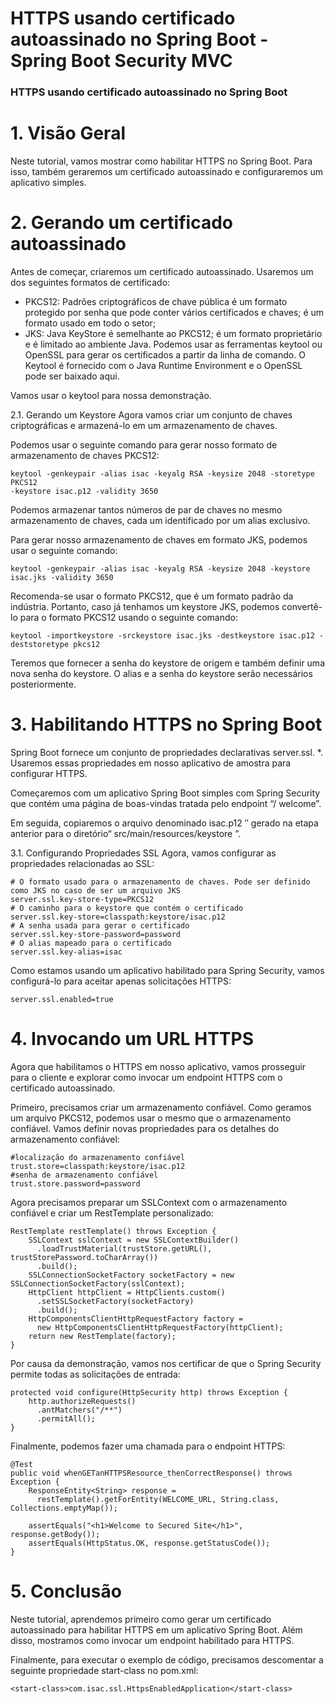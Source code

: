 # HTTPS usando certificado autoassinado no Spring Boot - Spring Boot Security MVC

### HTTPS usando certificado autoassinado no Spring Boot

# 1. Visão Geral
Neste tutorial, vamos mostrar como habilitar HTTPS no Spring Boot. Para isso, também geraremos um certificado autoassinado e configuraremos um aplicativo simples.

# 2. Gerando um certificado autoassinado
Antes de começar, criaremos um certificado autoassinado. Usaremos um dos seguintes formatos de certificado:

- PKCS12: Padrões criptográficos de chave pública é um formato protegido por senha que pode conter vários certificados e chaves; é um formato usado em todo o setor;
- JKS: Java KeyStore é semelhante ao PKCS12; é um formato proprietário e é limitado ao ambiente Java.
Podemos usar as ferramentas keytool ou OpenSSL para gerar os certificados a partir da linha de comando. O Keytool é fornecido com o Java Runtime Environment e o OpenSSL pode ser baixado aqui.

Vamos usar o keytool para nossa demonstração.

2.1. Gerando um Keystore
Agora vamos criar um conjunto de chaves criptográficas e armazená-lo em um armazenamento de chaves.

Podemos usar o seguinte comando para gerar nosso formato de armazenamento de chaves PKCS12:

```
keytool -genkeypair -alias isac -keyalg RSA -keysize 2048 -storetype PKCS12 
-keystore isac.p12 -validity 3650
```

Podemos armazenar tantos números de par de chaves no mesmo armazenamento de chaves, cada um identificado por um alias exclusivo.

Para gerar nosso armazenamento de chaves em formato JKS, podemos usar o seguinte comando:

```
keytool -genkeypair -alias isac -keyalg RSA -keysize 2048 -keystore isac.jks -validity 3650
```

Recomenda-se usar o formato PKCS12, que é um formato padrão da indústria. Portanto, caso já tenhamos um keystore JKS, podemos convertê-lo para o formato PKCS12 usando o seguinte comando:

```
keytool -importkeystore -srckeystore isac.jks -destkeystore isac.p12 -deststoretype pkcs12
```

Teremos que fornecer a senha do keystore de origem e também definir uma nova senha do keystore. O alias e a senha do keystore serão necessários posteriormente.

# 3. Habilitando HTTPS no Spring Boot
Spring Boot fornece um conjunto de propriedades declarativas server.ssl. *. Usaremos essas propriedades em nosso aplicativo de amostra para configurar HTTPS.

Começaremos com um aplicativo Spring Boot simples com Spring Security que contém uma página de boas-vindas tratada pelo endpoint “/ welcome”.

Em seguida, copiaremos o arquivo denominado isac.p12 ″ gerado na etapa anterior para o diretório“ src/main/resources/keystore ”.

3.1. Configurando Propriedades SSL
Agora, vamos configurar as propriedades relacionadas ao SSL:

```
# O formato usado para o armazenamento de chaves. Pode ser definido como JKS no caso de ser um arquivo JKS
server.ssl.key-store-type=PKCS12
# O caminho para o keystore que contém o certificado
server.ssl.key-store=classpath:keystore/isac.p12
# A senha usada para gerar o certificado
server.ssl.key-store-password=password
# O alias mapeado para o certificado
server.ssl.key-alias=isac
```

Como estamos usando um aplicativo habilitado para Spring Security, vamos configurá-lo para aceitar apenas solicitações HTTPS:

```
server.ssl.enabled=true
```

# 4. Invocando um URL HTTPS
Agora que habilitamos o HTTPS em nosso aplicativo, vamos prosseguir para o cliente e explorar como invocar um endpoint HTTPS com o certificado autoassinado.

Primeiro, precisamos criar um armazenamento confiável. Como geramos um arquivo PKCS12, podemos usar o mesmo que o armazenamento confiável. Vamos definir novas propriedades para os detalhes do armazenamento confiável:

```
#localização do armazenamento confiável
trust.store=classpath:keystore/isac.p12
#senha de armazenamento confiável
trust.store.password=password
```

Agora precisamos preparar um SSLContext com o armazenamento confiável e criar um RestTemplate personalizado:

```
RestTemplate restTemplate() throws Exception {
    SSLContext sslContext = new SSLContextBuilder()
      .loadTrustMaterial(trustStore.getURL(), trustStorePassword.toCharArray())
      .build();
    SSLConnectionSocketFactory socketFactory = new SSLConnectionSocketFactory(sslContext);
    HttpClient httpClient = HttpClients.custom()
      .setSSLSocketFactory(socketFactory)
      .build();
    HttpComponentsClientHttpRequestFactory factory = 
      new HttpComponentsClientHttpRequestFactory(httpClient);
    return new RestTemplate(factory);
}
```

Por causa da demonstração, vamos nos certificar de que o Spring Security permite todas as solicitações de entrada:

```
protected void configure(HttpSecurity http) throws Exception {
    http.authorizeRequests()
      .antMatchers("/**")
      .permitAll();
}
```

Finalmente, podemos fazer uma chamada para o endpoint HTTPS:

```
@Test
public void whenGETanHTTPSResource_thenCorrectResponse() throws Exception {
    ResponseEntity<String> response = 
      restTemplate().getForEntity(WELCOME_URL, String.class, Collections.emptyMap());

    assertEquals("<h1>Welcome to Secured Site</h1>", response.getBody());
    assertEquals(HttpStatus.OK, response.getStatusCode());
}
```

# 5. Conclusão
Neste tutorial, aprendemos primeiro como gerar um certificado autoassinado para habilitar HTTPS em um aplicativo Spring Boot. Além disso, mostramos como invocar um endpoint habilitado para HTTPS.

Finalmente, para executar o exemplo de código, precisamos descomentar a seguinte propriedade start-class no pom.xml:

```
<start-class>com.isac.ssl.HttpsEnabledApplication</start-class>
```

